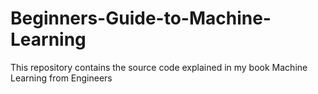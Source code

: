 # Beginners-Guide-to-Machine-Learning
This repository contains the source code explained in my book Machine Learning from Engineers
